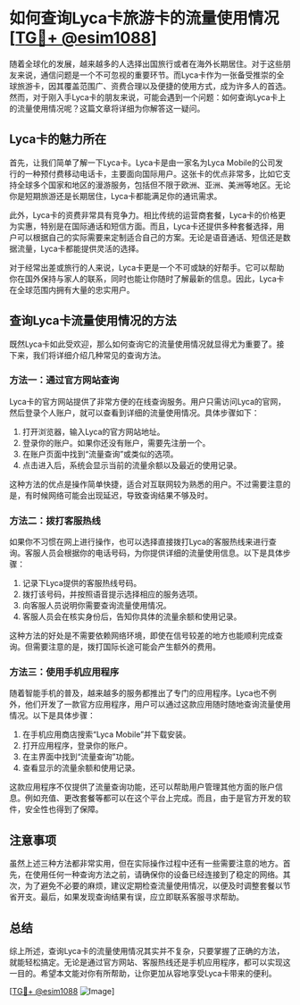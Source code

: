 # 如何查询Lyca卡旅游卡的流量使用情况[[TG💪+ @esim1088](https://t.me/s/esim1088)]

随着全球化的发展，越来越多的人选择出国旅行或者在海外长期居住。对于这些朋友来说，通信问题是一个不可忽视的重要环节。而Lyca卡作为一张备受推崇的全球旅游卡，因其覆盖范围广、资费合理以及便捷的使用方式，成为许多人的首选。然而，对于刚入手Lyca卡的朋友来说，可能会遇到一个问题：如何查询Lyca卡上的流量使用情况呢？这篇文章将详细为你解答这一疑问。

## Lyca卡的魅力所在

首先，让我们简单了解一下Lyca卡。Lyca卡是由一家名为Lyca Mobile的公司发行的一种预付费移动电话卡，主要面向国际用户。这张卡的优点非常多，比如它支持全球多个国家和地区的漫游服务，包括但不限于欧洲、亚洲、美洲等地区。无论你是短期旅游还是长期居住，Lyca卡都能满足你的通讯需求。

此外，Lyca卡的资费非常具有竞争力。相比传统的运营商套餐，Lyca卡的价格更为实惠，特别是在国际通话和短信方面。而且，Lyca卡还提供多种套餐选择，用户可以根据自己的实际需要来定制适合自己的方案。无论是语音通话、短信还是数据流量，Lyca卡都能提供灵活的选择。

对于经常出差或旅行的人来说，Lyca卡更是一个不可或缺的好帮手。它可以帮助你在国外保持与家人的联系，同时也能让你随时了解最新的信息。因此，Lyca卡在全球范围内拥有大量的忠实用户。

## 查询Lyca卡流量使用情况的方法

既然Lyca卡如此受欢迎，那么如何查询它的流量使用情况就显得尤为重要了。接下来，我们将详细介绍几种常见的查询方法。

### 方法一：通过官方网站查询

Lyca卡的官方网站提供了非常方便的在线查询服务。用户只需访问Lyca的官网，然后登录个人账户，就可以查看到详细的流量使用情况。具体步骤如下：

1. 打开浏览器，输入Lyca的官方网站地址。
2. 登录你的账户。如果你还没有账户，需要先注册一个。
3. 在账户页面中找到“流量查询”或类似的选项。
4. 点击进入后，系统会显示当前的流量余额以及最近的使用记录。

这种方法的优点是操作简单快捷，适合对互联网较为熟悉的用户。不过需要注意的是，有时候网络可能会出现延迟，导致查询结果不够及时。

### 方法二：拨打客服热线

如果你不习惯在网上进行操作，也可以选择直接拨打Lyca的客服热线来进行查询。客服人员会根据你的电话号码，为你提供详细的流量使用信息。以下是具体步骤：

1. 记录下Lyca提供的客服热线号码。
2. 拨打该号码，并按照语音提示选择相应的服务选项。
3. 向客服人员说明你需要查询流量使用情况。
4. 客服人员会在核实身份后，告知你具体的流量余额和使用记录。

这种方法的好处是不需要依赖网络环境，即使在信号较差的地方也能顺利完成查询。但需要注意的是，拨打国际长途可能会产生额外的费用。

### 方法三：使用手机应用程序

随着智能手机的普及，越来越多的服务都推出了专门的应用程序。Lyca也不例外，他们开发了一款官方应用程序，用户可以通过这款应用随时随地查询流量使用情况。以下是具体步骤：

1. 在手机应用商店搜索“Lyca Mobile”并下载安装。
2. 打开应用程序，登录你的账户。
3. 在主界面中找到“流量查询”功能。
4. 查看显示的流量余额和使用记录。

这款应用程序不仅提供了流量查询功能，还可以帮助用户管理其他方面的账户信息。例如充值、更改套餐等都可以在这个平台上完成。而且，由于是官方开发的软件，安全性也得到了保障。

## 注意事项

虽然上述三种方法都非常实用，但在实际操作过程中还有一些需要注意的地方。首先，在使用任何一种查询方法之前，请确保你的设备已经连接到了稳定的网络。其次，为了避免不必要的麻烦，建议定期检查流量使用情况，以便及时调整套餐以节省开支。最后，如果发现查询结果有误，应立即联系客服寻求帮助。

## 总结

综上所述，查询Lyca卡的流量使用情况其实并不复杂，只要掌握了正确的方法，就能轻松搞定。无论是通过官方网站、客服热线还是手机应用程序，都可以实现这一目的。希望本文能对你有所帮助，让你更加从容地享受Lyca卡带来的便利。

[[TG💪+ @esim1088](https://t.me/s/esim1088) ![Image](https://i.postimg.cc/4NQfJmqS/Snipaste-2025-05-13-00-14-12.png)]